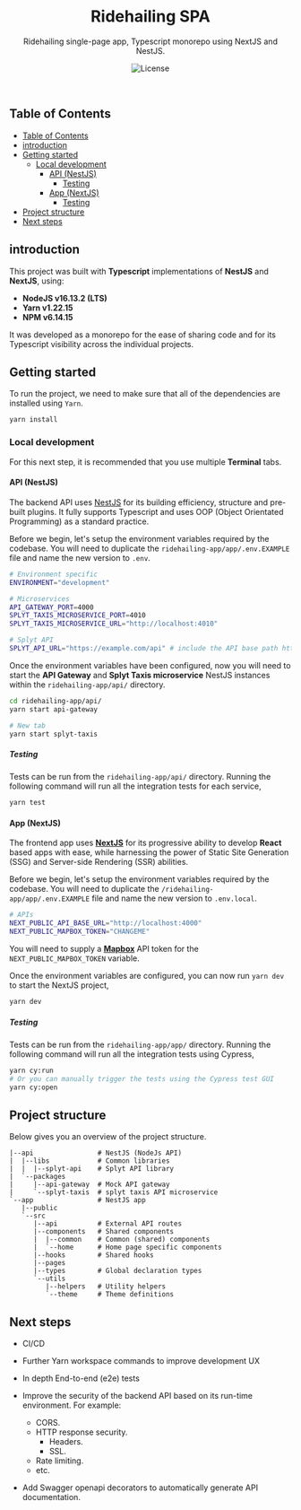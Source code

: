 <h1 align="center">Ridehailing SPA</h1>
<p align="center">Ridehailing single-page app, Typescript monorepo using NextJS and NestJS.</p>
<p align="center">
  <img src="https://img.shields.io/github/license/bakeruk/ridehailing-app" alt="License" />
</p>
<br />

## Table of Contents
- [Table of Contents](#table-of-contents)
- [introduction](#introduction)
- [Getting started](#getting-started)
  - [Local development](#local-development)
    - [API (NestJS)](#api-nestjs)
      - [Testing](#testing)
    - [App (NextJS)](#app-nextjs)
      - [Testing](#testing-1)
- [Project structure](#project-structure)
- [Next steps](#next-steps)

## introduction

This project was built with **Typescript** implementations of **NestJS** and **NextJS**, using:

  - **NodeJS v16.13.2 (LTS)**
  - **Yarn v1.22.15**
  - **NPM v6.14.15**

It was developed as a monorepo for the ease of sharing code and for its Typescript visibility across the individual projects.

## Getting started

To run the project, we need to make sure that all of the dependencies are installed using `Yarn`.

```shell
yarn install
```

### Local development

For this next step, it is recommended that you use multiple **Terminal** tabs.

#### API (NestJS)

The backend API uses [NestJS](https://nestjs.com/) for its building efficiency, structure and pre-built plugins. It fully supports Typescript and uses OOP (Object Orientated Programming) as a standard practice.

Before we begin, let's setup the environment variables required by the codebase. You will need to duplicate the `ridehailing-app/app/.env.EXAMPLE` file and name the new version to `.env`.

```sh
# Environment specific
ENVIRONMENT="development"

# Microservices
API_GATEWAY_PORT=4000
SPLYT_TAXIS_MICROSERVICE_PORT=4010
SPLYT_TAXIS_MICROSERVICE_URL="http://localhost:4010"

# Splyt API
SPLYT_API_URL="https://example.com/api" # include the API base path https://example.com/api
```

Once the environment variables have been configured, now you will need to start the **API Gateway** and **Splyt Taxis microservice** NestJS instances within the `ridehailing-app/api/` directory.

```sh
cd ridehailing-app/api/
yarn start api-gateway

# New tab
yarn start splyt-taxis
```

##### Testing

Tests can be run from the `ridehailing-app/api/` directory. Running the following command will run all the integration tests for each service,


```sh
yarn test
```

#### App (NextJS)

The frontend app uses [**NextJS**](https://nextjs.org/) for its progressive ability to develop **React** based apps with ease, while harnessing the power of Static Site Generation (SSG) and Server-side Rendering (SSR) abilities.

Before we begin, let's setup the environment variables required by the codebase. You will need to duplicate the `/ridehailing-app/app/.env.EXAMPLE` file and name the new version to `.env.local`.

```sh
# APIs
NEXT_PUBLIC_API_BASE_URL="http://localhost:4000"
NEXT_PUBLIC_MAPBOX_TOKEN="CHANGEME"
```

You will need to supply a [**Mapbox**](https://www.mapbox.com/) API token for the `NEXT_PUBLIC_MAPBOX_TOKEN` variable.

Once the environment variables are configured, you can now run `yarn dev` to start the NextJS project,

```sh
yarn dev
```

##### Testing

Tests can be run from the `ridehailing-app/app/` directory. Running the following command will run all the integration tests using Cypress,


```sh
yarn cy:run
# Or you can manually trigger the tests using the Cypress test GUI
yarn cy:open
```

## Project structure

Below gives you an overview of the project structure.

```
|--api                # NestJS (NodeJs API)
|  |--libs            # Common libraries
|  |  |--splyt-api    # Splyt API library
|  `--packages
|     |--api-gateway  # Mock API gateway
|     `--splyt-taxis  # splyt taxis API microservice
`--app                # NestJS app
   |--public
   `--src
      |--api          # External API routes
      |--components   # Shared components
      |  |--common    # Common (shared) components
      |  `--home      # Home page specific components
      |--hooks        # Shared hooks
      |--pages
      |--types        # Global declaration types
      `--utils
         |--helpers   # Utility helpers
         `--theme     # Theme definitions

```

## Next steps

  - CI/CD
  - Further Yarn workspace commands to improve development UX
  - In depth End-to-end (e2e) tests
  - Improve the security of the backend API based on its run-time environment. For example:

    - CORS.
    - HTTP response security.
      - Headers.
      - SSL.
    - Rate limiting.
    - etc.

  - Add Swagger openapi decorators to automatically generate API documentation.